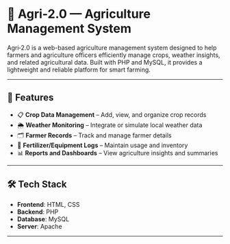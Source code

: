 # 🌾 Agri-2.0 — Agriculture Management System

Agri‑2.0 is a web-based agriculture management system designed to help farmers and agriculture officers efficiently manage crops, weather insights, and related agricultural data. Built with PHP and MySQL, it provides a lightweight and reliable platform for smart farming.

---

## 🚜 Features

- 📋 **Crop Data Management** – Add, view, and organize crop records
- 🌦️ **Weather Monitoring** – Integrate or simulate local weather data
- 🗂️ **Farmer Records** – Track and manage farmer details
- 🧾 **Fertilizer/Equipment Logs** – Maintain usage and inventory
- 📊 **Reports and Dashboards** – View agriculture insights and summaries

---

## 🛠️ Tech Stack

- **Frontend**: HTML, CSS
- **Backend**: PHP
- **Database**: MySQL
- **Server**: Apache

---

